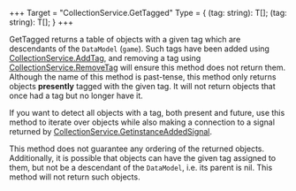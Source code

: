 +++
Target = "CollectionService.GetTagged"
Type = { <T extends Instance = Instance>(tag: string): T[]; <T extends Instance = Instance>(tag: string): T[]; }
+++

GetTagged returns a table of objects with a given tag which are descendants of the `DataModel` (`game`). Such tags have been added using [CollectionService.AddTag](https://developer.roblox.com/api-reference/function/CollectionService/AddTag), and removing a tag using [CollectionService.RemoveTag](https://developer.roblox.com/api-reference/function/CollectionService/RemoveTag) will ensure this method does not return them. Although the name of this method is past-tense, this method only returns objects **presently** tagged with the given tag. It will not return objects that once had a tag but no longer have it.If you want to detect all objects with a tag, both present and future, use this method to iterate over objects while also making a connection to a signal returned by [CollectionService.GetinstanceAddedSignal](https://developer.roblox.com/search#stq=GetinstanceAddedSignal).This method does not guarantee any ordering of the returned objects. Additionally, it is possible that objects can have the given tag assigned to them, but not be a descendant of the `DataModel`, i.e. its parent is nil. This method will not return such objects.